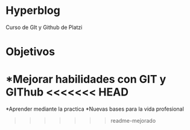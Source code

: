 # Hyperblog
Curso de GIt y Github de Platzi

# Objetivos
*Mejorar habilidades con GIT y GIThub
<<<<<<< HEAD
=======
*Aprender mediante la practica
*Nuevas bases para la vida profesional
>>>>>>> readme-mejorado

